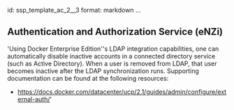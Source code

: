 id: ssp_template_ac_2__3
format: markdown
...
## Authentication and Authorization Service (eNZi)

'Using Docker Enterprise Edition''s LDAP integration capabilities, one
can automatically disable inactive accounts in a connected directory
service (such as Active Directory). When a user is removed from LDAP,
that user becomes inactive after the LDAP synchronization runs.
Supporting documentation can be found at the following resources:

- https://docs.docker.com/datacenter/ucp/2.1/guides/admin/configure/external-auth/'
